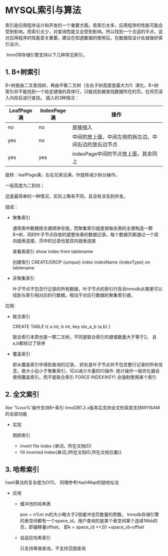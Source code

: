 # MYSQL索引与算法

​ 索引是应用程序设计和开发的一个重要方面。若索引太多，应用程序的性能可能会受到影响。而索引太少，对查询性能又会受到影响。所以找到一个合适的平点，这对应用程序的性能至关重要。建议在知道数据的使用后，在数据库设计处就做好索引设计。

​ InnoDB存储引擎支持以下几种常见索引。

## 1. B+树索引

B+树是由二叉查找树，再由平衡二叉树（左右子树高度差最大为1）演化，B+树索引并不能找到一个给定键值的具体行，只能找到被查找数据所在的页。在将页读入内存后进行查找。 插入的3种情况：

| LeafPage满 | IndexPage满 | 操作                         |
| --------- | ---------- | -------------------------- |
| no        | no         | 直接插入                       |
| yes       | no         | 中间的放上面，中间左侧的拆左边，中间右边的放右边节点 |
| yes       | yes        | indexPage中间的节点放上面，其余同上     |

旋转：leafPage满，左右兄弟没满，作旋转减少拆分操作。

一般高度为二到四；

这是最简单的一种情况，实际上略有不同，且没有涉及到并发。

组成：

*   聚集索引

    通常表中数据按主键顺序存放。而聚集索引就是按每张表的主键构造一颗B+树，同时叶子节点存放的是整张表的数据记录。每个数据页都通过一个双向链表连接，页中的记录也是双向链表连接

    查看表索引 show index from tablename

    创建索引 CREATE/DROP {unique} index indexName {indexType} on tablename
*   非聚集索引

    叶子节点不包含行记录的所有数据，叶子节点的索引行告诉innodb从哪里可以找到与索引相对应的行数据。相当于对应行数据的聚集索引键。

应用:

*   联合索引

    CREATE TABLE t{ a int, b int, key idx\_a\_b (a,b) }

    联合索引本质也是一颗二叉树，不同是联合索引的键值数量大于等于2。 且a,b都经过了排序
*   覆盖索引

    即从覆盖索引中得到查询的记录。 好处是叶子节点并不包含整行记录的所有信息，故大小远小于聚集索引，可以减少大量的IO操作. 统计操作一般优化器会使用覆盖索引，而不是联合索引 FORCE INDEX(KEY) 会强制使用某个索引

## 2. 全文索引

like '%xxx%'操作支持B+索引 InnoDB1.2.x版本后支持全文检索其支持MYISAM的全部功能

*   实现

    倒排索引

    * invert file index {单词，所在文档ID}
    * fill inverted index{单词,(所在文档ID,所在文档位置)}

## 3. 哈希索引

hash算法的复杂度为O(1)。 同理参考HashMap的链地址法

* 应用
  *   缓冲池的哈希表

      pos = n%m m的大小略大于2倍缓冲池页数量的质数。 Innodb存储引擎的表空间都有一个space\_id，用户查询的是某个表空间某个连续16kb的页，即偏移量offset。 即k = space\_id <<20 +space\_id+offset
  *   自适应哈希索引

      只支持等值查询，不支持范围查询
